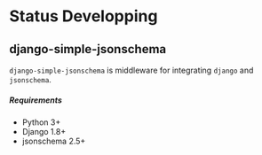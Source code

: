 # Status Developping
  
## django-simple-jsonschema
`django-simple-jsonschema` is middleware for integrating `django` and `jsonschema`.   
  
##### Requirements
* Python 3+
* Django 1.8+
* jsonschema 2.5+
